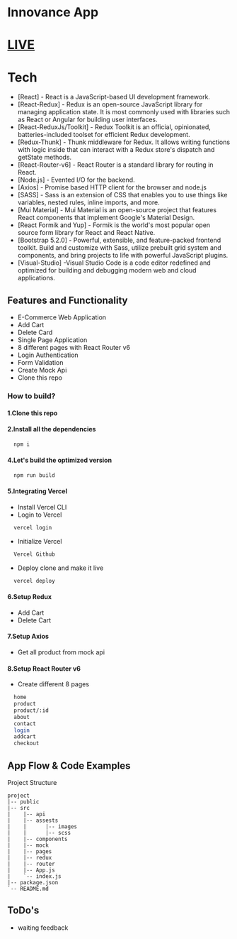 # Innovance App
# [LIVE](https://innovance-app.vercel.app/)

# Tech

- [React] - React is a JavaScript-based UI development framework.
- [React-Redux] - Redux is an open-source JavaScript library for managing application state. It is most commonly used with libraries such as React or Angular for building user interfaces.
- [React-ReduxJs/Toolkit] - Redux Toolkit is an official, opinionated, batteries-included toolset for efficient Redux development.
- [Redux-Thunk] - Thunk middleware for Redux. It allows writing functions with logic inside that can interact with a Redux store's dispatch and getState methods.
- [React-Router-v6] - React Router is a standard library for routing in React.
- [Node.js] - Evented I/O for the backend.
- [Axios] - Promise based HTTP client for the browser and node.js
- [SASS] - Sass is an extension of CSS that enables you to use things like variables, nested rules, inline imports, and more.
- [Mui Material] - Mui Material is an open-source project that features React components that implement Google's Material Design.
- [React Formik and Yup] - Formik is the world's most popular open source form library for React and React Native.
- [Bootstrap 5.2.0] - Powerful, extensible, and feature-packed frontend toolkit. Build and customize with Sass, utilize prebuilt grid system and components, and bring projects to life with powerful JavaScript plugins. 
- [Visual-Studio] -Visual Studio Code is a code editor redefined and optimized for building and debugging modern web and cloud applications.

## Features and Functionality

- E-Commerce Web Application
- Add Cart
- Delete Card
- Single Page Application
- 8 different pages with React Router v6
- Login Authentication
- Form Validation
- Create Mock Api
- Clone this repo

### How to build?

#### 1.Clone this repo

#### 2.Install all the dependencies

```sh
  npm i
```

#### 4.Let's build the optimized version

```sh
  npm run build
```

#### 5.Integrating Vercel

- Install Vercel CLI
- Login to Vercel

```sh
  vercel login
```

- Initialize Vercel

```sh
  Vercel Github
```

- Deploy clone and make it live

```sh
  vercel deploy
```

#### 6.Setup Redux

- Add Cart
- Delete Cart

#### 7.Setup Axios

- Get all product from mock api

#### 8.Setup React Router v6

- Create different 8 pages

```sh
  home
  product
  product/:id
  about
  contact  
  login
  addcart
  checkout
```


## App Flow & Code Examples

Project Structure
```
project
|-- public
|-- src
|    |-- api
|    |-- assests
|    |      |-- images
|    |      |-- scss
|    |-- components
|    |-- mock
|    |-- pages
|    |-- redux
|    |-- router
|    |-- App.js
|    `-- index.js
|-- package.json
`-- README.md
```

## ToDo's

- waiting feedback